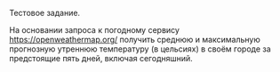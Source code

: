Тестовое задание.

На основании запроса к погодному сервису https://openweathermap.org/ получить среднюю и максимальную прогнозную утреннюю температуру (в цельсиях) в своём городе за предстоящие пять дней, включая сегодняшний.
